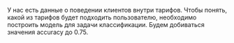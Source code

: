 У нас есть данные о поведении клиентов внутри тарифов. Чтобы понять, какой из тарифов будет подходить пользователю, необходимо построить модель для задачи классификации. Будем добиваться значения accuracy до 0.75.
